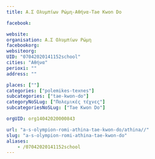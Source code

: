 ```yaml
---
title: Α.Σ Ολυμπίων Ρώμη-Αθήνα-Tae Kwon Do

facebook:

website:
organisation: Α.Σ Ολυμπίων Ρώμη
facebookorg:
websiteorg:
UID: "07042020141152school"
cities: "Αθήνα"
perioxi: ""
address: ""

places: [""]
categories: ["polemikes-texnes"]
subcategories: ["tae-kwon-do"]
categoryNoSLug: ["Πολεμικές τέχνες"]
subcategoriesNoSLug: ["Tae Kwon Do"]

orgUID: org14042020000843

url: "a-s-olympion-romi-athina-tae-kwon-do/athina//"
slug: "a-s-olympion-romi-athina-tae-kwon-do"
aliases:
    - /07042020141152school
---
```





